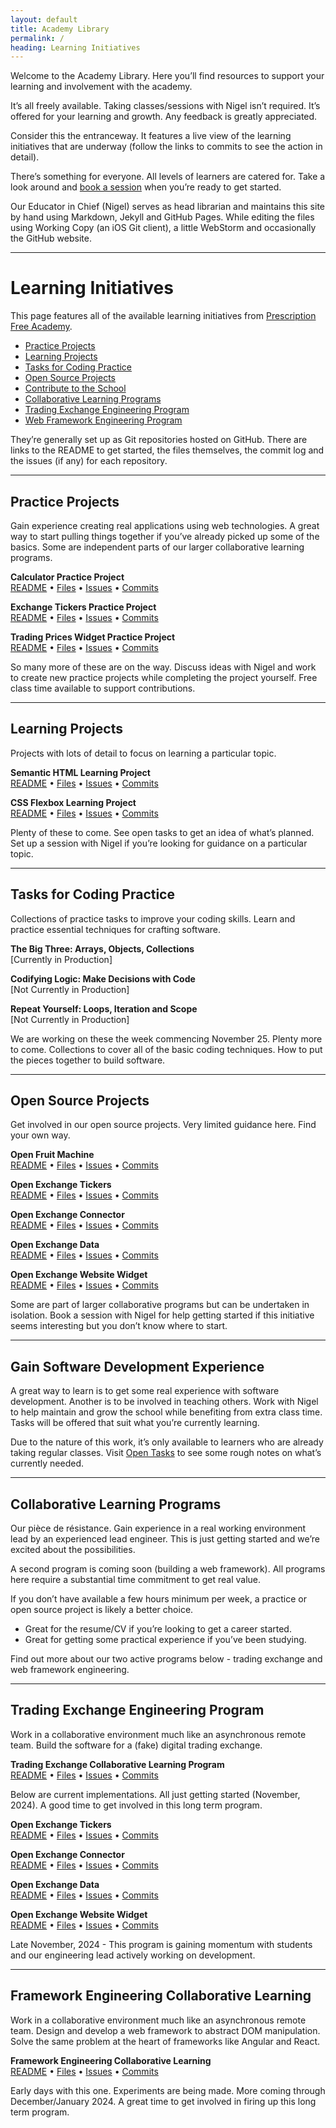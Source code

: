 ```yaml
---
layout: default
title: Academy Library
permalink: /
heading: Learning Initiatives
---
```


Welcome to the Academy Library. Here you’ll find resources to support your learning and involvement with the academy.

It’s all freely available. Taking classes/sessions with Nigel isn’t required. It’s offered for your learning and growth. Any feedback is greatly appreciated.

Consider this the entranceway. It features  a live view of the learning initiatives that are underway (follow the links to commits to see the action in detail).

There’s something for everyone. All levels of learners are catered for. Take a look around and [book a session](https://prescriptionfree.academy/) when you’re ready to get started.

Our Educator in Chief (Nigel) serves as head librarian and maintains this site by hand using Markdown, Jekyll and GitHub Pages. While editing the files using Working Copy (an iOS Git client), a little WebStorm and occasionally the GitHub website.

---

# Learning Initiatives

This page features all of the available learning initiatives from [Prescription Free Academy](https://prescriptionfree.academy/).

- [Practice Projects](#practice-projects)
- [Learning Projects](#learning-projects)
- [Tasks for Coding Practice](#tasks-for-coding-practice)
- [Open Source Projects](#open-source-projects)
- [Contribute to the School](#contribute-to-the-school)
- [Collaborative Learning Programs](#collaborative-learning-programs)
- [Trading Exchange Engineering Program](#trading-exchange-engineering-program)
- [Web Framework Engineering Program](#framework-engineering-collaborative-learning)

They’re generally set up as Git repositories hosted on GitHub. There are links to the README to get started, the files themselves, the commit log and the issues (if any) for each repository.

---

## Practice Projects

Gain experience creating real applications using web technologies. A great way to start pulling things together if you’ve already picked up some of the basics. Some are independent parts of our larger collaborative learning programs.

**Calculator Practice Project**    
[README](https://github.com/pecknigel/calculator-practice-project/blob/main/README.md)
• [Files](https://github.com/pecknigel/calculator-practice-project)
• [Issues](https://github.com/pecknigel/calculator-practice-project/issues)
• [Commits](https://github.com/pecknigel/calculator-practice-project/commits/main/)

**Exchange Tickers Practice Project**    
[README](https://github.com/pecknigel/exchange-tickers-practice-project/blob/main/README.md)
• [Files](https://github.com/pecknigel/exchange-tickers-practice-project)
• [Issues](https://github.com/pecknigel/exchange-tickers-practice-project/issues)
• [Commits](https://github.com/pecknigel/exchange-tickers-practice-project/commits/main/)

**Trading Prices Widget Practice Project**    
[README](https://github.com/pecknigel/trading-prices-widget-practice-project/blob/main/README.md)
• [Files](https://github.com/pecknigel/trading-prices-widget-practice-project)
• [Issues](https://github.com/pecknigel/trading-prices-widget-practice-project/issues)
• [Commits](https://github.com/pecknigel/trading-prices-widget-practice-project/commits/main/)

So many more of these are on the way. Discuss ideas with Nigel and work to create new practice projects while completing the project yourself. Free class time available to support contributions.

---

## Learning Projects

Projects with lots of detail to focus on learning a particular topic.

**Semantic HTML Learning Project**    
[README](https://github.com/pecknigel/semantic-html-learning-project/blob/main/README.md)
• [Files](https://github.com/pecknigel/semantic-html-learning-project)
• [Issues](https://github.com/pecknigel/semantic-html-learning-project/issues)
• [Commits](https://github.com/pecknigel/semantic-html-learning-project/commits/main/)

**CSS Flexbox Learning Project**    
[README](https://github.com/pecknigel/css-flexbox-learning-project/blob/main/README.md)
• [Files](https://github.com/pecknigel/css-flexbox-learning-project)
• [Issues](https://github.com/pecknigel/css-flexbox-learning-project/issues)
• [Commits](https://github.com/pecknigel/css-flexbox-learning-project/commits/main/)

Plenty of these to come. See open tasks to get an idea of what’s planned. Set up a session with Nigel if you’re looking for guidance on a particular topic.

---
 
## Tasks for Coding Practice

Collections of practice tasks to improve your coding skills. Learn and practice essential techniques for crafting software.

**The Big Three: Arrays, Objects, Collections**    
[Currently in Production]

**Codifying Logic: Make Decisions with Code**    
[Not Currently in Production]

**Repeat Yourself: Loops, Iteration and Scope**    
[Not Currently in Production]

We are working on these the week commencing November 25. Plenty more to come. Collections to cover all of the basic coding techniques. How to put the pieces together to build software.

---
 
## Open Source Projects

Get involved in our open source projects. Very limited guidance here. Find your own way.

**Open Fruit Machine**    
[README](https://github.com/pecknigel/open-fruit-machine/blob/main/README.md)
• [Files](https://github.com/pecknigel/open-fruit-machine)
• [Issues](https://github.com/pecknigel/open-fruit-machine/issues)
• [Commits](https://github.com/pecknigel/open-fruit-machine/commits/main/)

**Open Exchange Tickers**    
[README](https://github.com/pecknigel/open-exchange-tickers/blob/main/README.md)
• [Files](https://github.com/pecknigel/open-exchange-tickers)
• [Issues](https://github.com/pecknigel/open-exchange-tickers/issues)
• [Commits](https://github.com/pecknigel/open-exchange-tickers/commits/main/)

**Open Exchange Connector**    
[README](https://github.com/pecknigel/open-exchange-connector/blob/main/README.md)
• [Files](https://github.com/pecknigel/open-exchange-connector)
• [Issues](https://github.com/pecknigel/open-exchange-connector/issues)
• [Commits](https://github.com/pecknigel/open-exchange-connector/commits/main/)

**Open Exchange Data**    
[README](https://github.com/pecknigel/open-exchange-data/blob/main/README.md)
• [Files](https://github.com/pecknigel/open-exchange-data)
• [Issues](https://github.com/pecknigel/open-exchange-data/issues)
• [Commits](https://github.com/pecknigel/open-exchange-data/commits/main/)

**Open Exchange Website Widget**    
[README](https://github.com/Prescription-Free-Academy/open-exchange-website-widget/blob/main/README.md)
• [Files](https://github.com/Prescription-Free-Academy/open-exchange-website-widget)
• [Issues](https://github.com/Prescription-Free-Academy/open-exchange-website-widget/issues)
• [Commits](https://github.com/Prescription-Free-Academy/open-exchange-website-widget/commits/main/)

Some are part of larger collaborative programs but can be undertaken in isolation. Book a session with Nigel for help getting started if this initiative seems interesting but you don’t know where to start.

---

## Gain Software Development Experience

A great way to learn is to get some real experience with software development. Another is to be involved in teaching others. Work with Nigel to help maintain and grow the school while benefiting from extra class time. Tasks will be offered  that suit what you’re currently learning.

Due to the nature of this work, it’s only available to learners who are already taking regular classes. Visit [Open Tasks](/open-tasks) to see some rough notes on what’s currently needed.

---

## Collaborative Learning Programs

Our pièce de résistance. Gain experience in a real working environment lead by an experienced lead engineer. This is just getting started and we’re excited about the possibilities.

A second program is coming soon (building a web framework). All programs here require a substantial time commitment to get real value.

If you don’t have available a few hours minimum per week, a practice or open source project is likely a better choice.

- Great for the resume/CV if you’re looking to get a career started.
- Great for getting some practical experience if you’ve been studying.

Find out more about our two active programs below - trading exchange and web framework engineering.

---

## Trading Exchange Engineering Program

Work in a collaborative environment much like an asynchronous remote team. Build the software for a (fake) digital trading exchange.

**Trading Exchange Collaborative Learning Program**    
[README](https://github.com/pecknigel/trading-exchange-collaborative-learning/blob/main/README.md)
• [Files](https://github.com/pecknigel/trading-exchange-collaborative-learning)
• [Issues](https://github.com/pecknigel/trading-exchange-collaborative-learning/issues)
• [Commits](https://github.com/pecknigel/trading-exchange-collaborative-learning/commits/main/)

Below are current implementations. All just getting started (November, 2024). A good time to get involved in this long term  program.

**Open Exchange Tickers**    
[README](https://github.com/pecknigel/open-exchange-tickers/blob/main/README.md)
• [Files](https://github.com/pecknigel/open-exchange-tickers)
• [Issues](https://github.com/pecknigel/open-exchange-tickers/issues)
• [Commits](https://github.com/pecknigel/open-exchange-tickers/commits/main/)

**Open Exchange Connector**    
[README](https://github.com/pecknigel/open-exchange-connector/blob/main/README.md)
• [Files](https://github.com/pecknigel/open-exchange-connector)
• [Issues](https://github.com/pecknigel/open-exchange-connector/issues)
• [Commits](https://github.com/pecknigel/open-exchange-connector/commits/main/)

**Open Exchange Data**    
[README](https://github.com/pecknigel/open-exchange-data/blob/main/README.md)
• [Files](https://github.com/pecknigel/open-exchange-data)
• [Issues](https://github.com/pecknigel/open-exchange-data/issues)
• [Commits](https://github.com/pecknigel/open-exchange-data/commits/main/)

**Open Exchange Website Widget**    
[README](https://github.com/Prescription-Free-Academy/open-exchange-website-widget/blob/main/README.md)
• [Files](https://github.com/Prescription-Free-Academy/open-exchange-website-widget)
• [Issues](https://github.com/Prescription-Free-Academy/open-exchange-website-widget/issues)
• [Commits](https://github.com/Prescription-Free-Academy/open-exchange-website-widget/commits/main/)

Late November, 2024 - This program is gaining momentum with students and our engineering lead actively working on development.

---

## Framework Engineering Collaborative Learning

Work in a collaborative environment much like an asynchronous remote team. Design and develop a web framework to abstract DOM manipulation. Solve the same problem at the heart of frameworks like Angular and React.

**Framework Engineering Collaborative Learning**    
[README](https://github.com/pecknigel/framework-engineering-collaborative-learning/blob/main/README.md)
• [Files](https://github.com/pecknigel/framework-engineering-collaborative-learning)
• [Issues](https://github.com/pecknigel/framework-engineering-collaborative-learning/issues)
• [Commits](https://github.com/pecknigel/framework-engineering-collaborative-learning/commits/main/)

Early days with this one. Experiments are being made. More coming through December/January 2024. A great time to get involved in firing up this long term program.
